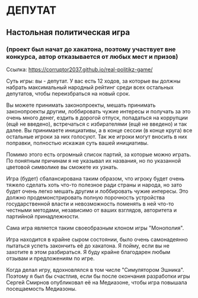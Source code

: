 # ДЕПУТАТ
## Настольная политическая игра
### (проект был начат до хакатона, поэтому участвует вне конкурса, автор отказывается от любых мест и призов)

Ссылка: https://corruptor2037.github.io/real-politikz-game/

Суть игры: вы - депутат. У вас есть 12 ходов, за которые вы должны набрать максимальный народный рейтинг среди всех остальных депутатов, чтобы переизбраться на новый срок.

Вы можете принимать законопроекты, мешать принимать законопроекты другим, лоббировать чужие интересы и получать за это очень много денег, ездить в дорогой отпуск, попадаться на коррупции (ещё не введено), встречаться с избирателями (ещё не введено) и так далее. Вы принимаете инициативы, а в конце сессии (в конце круга) все остальные игроки за них голосуют. Так же игроки могут вносить в них поправки, полностью искажая суть вашей инициативы.

Помимо этого есть огромный список партий, за которые можно играть. По понятным причинам я не указывал их названия, но по указанной цветовой символике вы сможете их узнать.

Игра (будет) сбалансирована таким образом, что игроку будет очень тяжело сделать хоть что-то полезное ради страны и народа, но зато будет очень легко мешать другим и лоббировать чужие интересы. Это должно продемонстрировать полную порочность устройства государственной власти и невозможность поменять в ней что-то честными методами, независимо от ваших взглядов, авторитета и партийной принадлежности.

Сама игра является таким своеобразным клоном игры "Монополия".

Игра находится в крайне сыром состоянии, было очень самонадеянно пытаться успеть закончить её до хакатона. Я пойму, если вы не захотите в этом разбираться. Я буду крайне благодарен любым отзывам и предложениям по игре.

Когда делал игру, вдохновлялся в том числе "Симулятором Эшника". Поэтому я был бы счастлив, если бы после окончания разработки игры Сергей Смирнов опубликовал её на Медиазоне, чтобы игра повышала посещаемость Медиазоны.
